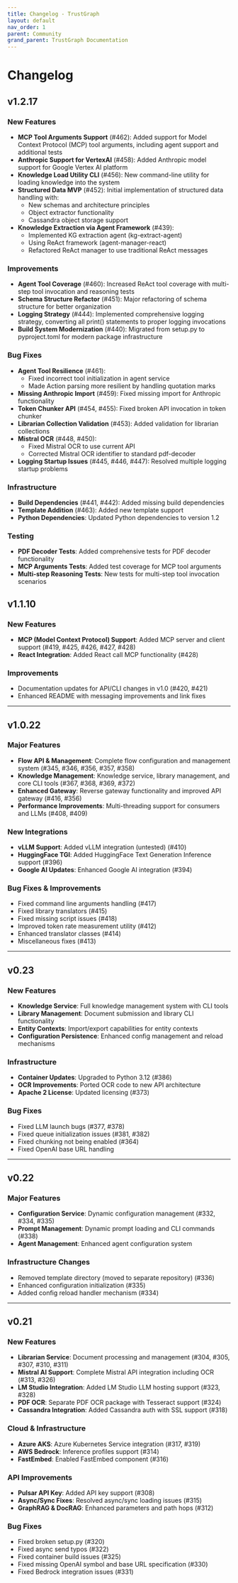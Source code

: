 ```yaml
---
title: Changelog - TrustGraph
layout: default
nav_order: 1
parent: Community
grand_parent: TrustGraph Documentation
---
```


# Changelog

## v1.2.17

### New Features
- **MCP Tool Arguments Support** (#462): Added support for Model Context Protocol (MCP) tool arguments, including agent support and additional tests
- **Anthropic Support for VertexAI** (#458): Added Anthropic model support for Google Vertex AI platform
- **Knowledge Load Utility CLI** (#456): New command-line utility for loading knowledge into the system
- **Structured Data MVP** (#452): Initial implementation of structured data handling with:
  - New schemas and architecture principles
  - Object extractor functionality
  - Cassandra object storage support
- **Knowledge Extraction via Agent Framework** (#439): 
  - Implemented KG extraction agent (kg-extract-agent)
  - Using ReAct framework (agent-manager-react)
  - Refactored ReAct manager to use traditional ReAct messages

### Improvements
- **Agent Tool Coverage** (#460): Increased ReAct tool coverage with multi-step tool invocation and reasoning tests
- **Schema Structure Refactor** (#451): Major refactoring of schema structure for better organization
- **Logging Strategy** (#444): Implemented comprehensive logging strategy, converting all print() statements to proper logging invocations
- **Build System Modernization** (#440): Migrated from setup.py to pyproject.toml for modern package infrastructure

### Bug Fixes
- **Agent Tool Resilience** (#461): 
  - Fixed incorrect tool initialization in agent service
  - Made Action parsing more resilient by handling quotation marks
- **Missing Anthropic Import** (#459): Fixed missing import for Anthropic functionality
- **Token Chunker API** (#454, #455): Fixed broken API invocation in token chunker
- **Librarian Collection Validation** (#453): Added validation for librarian collections
- **Mistral OCR** (#448, #450): 
  - Fixed Mistral OCR to use current API
  - Corrected Mistral OCR identifier to standard pdf-decoder
- **Logging Startup Issues** (#445, #446, #447): Resolved multiple logging startup problems

### Infrastructure
- **Build Dependencies** (#441, #442): Added missing build dependencies
- **Template Addition** (#463): Added new template support
- **Python Dependencies**: Updated Python dependencies to version 1.2

### Testing
- **PDF Decoder Tests**: Added comprehensive tests for PDF decoder functionality
- **MCP Arguments Tests**: Added test coverage for MCP tool arguments
- **Multi-step Reasoning Tests**: New tests for multi-step tool invocation scenarios

## v1.1.10
### New Features
- **MCP (Model Context Protocol) Support**: Added MCP server and client support (#419, #425, #426, #427, #428)
- **React Integration**: Added React call MCP functionality (#428)

### Improvements
- Documentation updates for API/CLI changes in v1.0 (#420, #421)
- Enhanced README with messaging improvements and link fixes

---

## v1.0.22
### Major Features
- **Flow API & Management**: Complete flow configuration and management system (#345, #346, #356, #357, #358)
- **Knowledge Management**: Knowledge service, library management, and core CLI tools (#367, #368, #369, #372)
- **Enhanced Gateway**: Reverse gateway functionality and improved API gateway (#416, #356)
- **Performance Improvements**: Multi-threading support for consumers and LLMs (#408, #409)

### New Integrations
- **vLLM Support**: Added vLLM integration (untested) (#410)
- **HuggingFace TGI**: Added HuggingFace Text Generation Inference support (#396)
- **Google AI Updates**: Enhanced Google AI integration (#394)

### Bug Fixes & Improvements
- Fixed command line arguments handling (#417)
- Fixed library translators (#415)
- Fixed missing script issues (#418)
- Improved token rate measurement utility (#412)
- Enhanced translator classes (#414)
- Miscellaneous fixes (#413)

---

## v0.23
### New Features
- **Knowledge Service**: Full knowledge management system with CLI tools
- **Library Management**: Document submission and library CLI functionality
- **Entity Contexts**: Import/export capabilities for entity contexts
- **Configuration Persistence**: Enhanced config management and reload mechanisms

### Infrastructure
- **Container Updates**: Upgraded to Python 3.12 (#386)
- **OCR Improvements**: Ported OCR code to new API architecture
- **Apache 2 License**: Updated licensing (#373)

### Bug Fixes
- Fixed LLM launch bugs (#377, #378)
- Fixed queue initialization issues (#381, #382)
- Fixed chunking not being enabled (#364)
- Fixed OpenAI base URL handling

---

## v0.22
### Major Features
- **Configuration Service**: Dynamic configuration management (#332, #334, #335)
- **Prompt Management**: Dynamic prompt loading and CLI commands (#338)
- **Agent Management**: Enhanced agent configuration system

### Infrastructure Changes
- Removed template directory (moved to separate repository) (#336)
- Enhanced configuration initialization (#335)
- Added config reload handler mechanism (#334)

---

## v0.21
### New Features
- **Librarian Service**: Document processing and management (#304, #305, #307, #310, #311)
- **Mistral AI Support**: Complete Mistral API integration including OCR (#313, #326)
- **LM Studio Integration**: Added LM Studio LLM hosting support (#323, #328)
- **PDF OCR**: Separate PDF OCR package with Tesseract support (#324)
- **Cassandra Integration**: Added Cassandra auth with SSL support (#318)

### Cloud & Infrastructure
- **Azure AKS**: Azure Kubernetes Service integration (#317, #319)
- **AWS Bedrock**: Inference profiles support (#314)
- **FastEmbed**: Enabled FastEmbed component (#316)

### API Improvements
- **Pulsar API Key**: Added API key support (#308)
- **Async/Sync Fixes**: Resolved async/sync loading issues (#315)
- **GraphRAG & DocRAG**: Enhanced parameters and path hops (#312)

### Bug Fixes
- Fixed broken setup.py (#320)
- Fixed async send typos (#322)
- Fixed container build issues (#325)
- Fixed missing OpenAI symbol and base URL specification (#330)
- Fixed Bedrock integration issues (#331)

